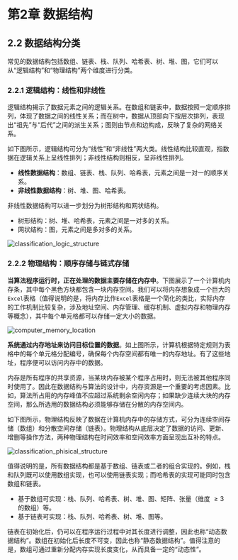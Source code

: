 # 第2章 数据结构

## 2.2 数据结构分类

常见的数据结构包括数组、链表、栈、队列、哈希表、树、堆、图，它们可以从“逻辑结构”和“物理结构”两个维度进行分类。

### 2.2.1 逻辑结构：线性和非线性

逻辑结构揭示了数据元素之间的逻辑关系。在数组和链表中，数据按照一定顺序排列，体现了数据之间的线性关系；而在树中，数据从顶部向下按层次排列，表现出“祖先”与“后代”之间的派生关系；图则由节点和边构成，反映了复杂的网络关系。

如下图所示，逻辑结构可分为“线性”和“非线性”两大类。线性结构比较直观，指数据在逻辑关系上呈线性排列；非线性结构则相反，呈非线性排列。

+ **线性数据结构**：数组、链表、栈、队列、哈希表，元素之间是一对一的顺序关系。
+ **非线性数据结构**：树、堆、图、哈希表。

非线性数据结构可以进一步划分为树形结构和网状结构。

+ 树形结构：树、堆、哈希表，元素之间是一对多的关系。
+ 网状结构：图，元素之间是多对多的关系。

![classification_logic_structure](../../src/main/resources/images/classification_logic_structure.png)

### 2.2.2 物理结构：顺序存储与链式存储

**当算法程序运行时，正在处理的数据主要存储在内存中**。下图展示了一个计算机内存条，其中每个黑色方块都包含一块内存空间。我们可以将内存想象成一个巨大的`Excel`表格（值得说明的是，将内存比作`Excel`表格是一个简化的类比，实际内存的工作机制比较复杂，涉及地址空间、内存管理、缓存机制、虚拟内存和物理内存等概念），其中每个单元格都可以存储一定大小的数据。

![computer_memory_location](../../src/main/resources/images/computer_memory_location.png)

**系统通过内存地址来访问目标位置的数据**。如上图所示，计算机根据特定规则为表格中的每个单元格分配编号，确保每个内存空间都有唯一的内存地址。有了这些地址，程序便可以访问内存中的数据。

内存是所有程序的共享资源，当某块内存被某个程序占用时，则无法被其他程序同时使用了。因此在数据结构与算法的设计中，内存资源是一个重要的考虑因素。比如，算法所占用的内存峰值不应超过系统剩余空闲内存；如果缺少连续大块的内存空间，那么所选用的数据结构必须能够存储在分散的内存空间内。

如下图所示，物理结构反映了数据在计算机内存中的存储方式，可分为连续空间存储（数组）和分散空间存储（链表）。物理结构从底层决定了数据的访问、更新、增删等操作方法，两种物理结构在时间效率和空间效率方面呈现出互补的特点。

![classification_phisical_structure](../../src/main/resources/images/classification_phisical_structure.png)

值得说明的是，所有数据结构都是基于数组、链表或二者的组合实现的。例如，栈和队列既可以使用数组实现，也可以使用链表实现；而哈希表的实现可能同时包含数组和链表。

+ 基于数组可实现：栈、队列、哈希表、树、堆、图、矩阵、张量（维度 $\geq 3$ 的数组）等。
+ 基于链表可实现：栈、队列、哈希表、树、堆、图等。

链表在初始化后，仍可以在程序运行过程中对其长度进行调整，因此也称“动态数据结构”。数组在初始化后长度不可变，因此也称“静态数据结构”。值得注意的是，数组可通过重新分配内存实现长度变化，从而具备一定的“动态性”。